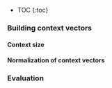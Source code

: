 
* TOC
{:toc}

### Building context vectors

#### Context size

#### Normalization of context vectors


### Evaluation
